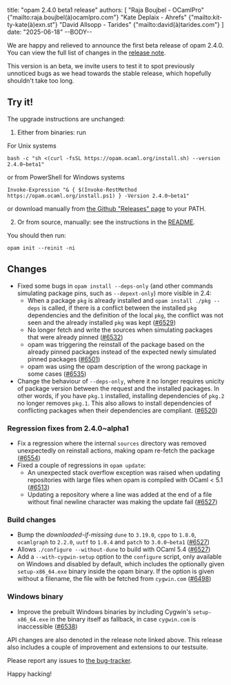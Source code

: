 title: "opam 2.4.0 beta1 release"
authors: [
  "Raja Boujbel - OCamlPro" {"mailto:raja.boujbel(à)ocamlpro.com"}
  "Kate Deplaix - Ahrefs" {"mailto:kit-ty-kate(à)exn.st"}
  "David Allsopp - Tarides" {"mailto:david(à)tarides.com"}
]
date: "2025-06-18"
--BODY--

We are happy and relieved to announce the first beta release of opam 2.4.0.
You can view the full list of changes in the
[release note](https://github.com/ocaml/opam/releases/tag/2.4.0-beta1).

This version is an beta, we invite users to test it to spot previously
unnoticed bugs as we head towards the stable release, which hopefully
shouldn't take too long.

## Try it!

The upgrade instructions are unchanged:

1. Either from binaries: run

For Unix systems
```
bash -c "sh <(curl -fsSL https://opam.ocaml.org/install.sh) --version 2.4.0~beta1"
```
or from PowerShell for Windows systems
```
Invoke-Expression "& { $(Invoke-RestMethod https://opam.ocaml.org/install.ps1) } -Version 2.4.0~beta1"
```
or download manually from [the Github "Releases" page](https://github.com/ocaml/opam/releases/tag/2.4.0-beta1) to your PATH.

2. Or from source, manually: see the instructions in the [README](https://github.com/ocaml/opam/tree/2.4.0-beta1#compiling-this-repo).


You should then run:
```
opam init --reinit -ni
```


## Changes

* Fixed some bugs in `opam install --deps-only` (and other commands simulating package pins, such as `--depext-only`) more visible in 2.4:
  * When a package `pkg` is already installed and `opam install ./pkg --deps` is called, if there is a conflict between the installed `pkg` dependencies and the definition of the local `pkg`, the conflict was not seen and the already installed `pkg` was kept ([#6529](https://github.com/ocaml/opam/issues/6529))
  * No longer fetch and write the sources when simulating packages that were already pinned ([#6532](https://github.com/ocaml/opam/issues/6532))
  * opam was triggering the reinstall of the package based on the already pinned packages instead of the expected newly simulated pinned packages ([#6501](https://github.com/ocaml/opam/issues/6501))
  * opam was using the opam description of the wrong package in some cases ([#6535](https://github.com/ocaml/opam/issues/6535))
* Change the behaviour of `--deps-only`, where it no longer requires unicity of package version between the request and the installed packages. In other words, if you have `pkg.1` installed, installing dependencies of `pkg.2` no longer removes `pkg.1`. This also allows to install dependencies of conflicting packages when their dependencies are compliant. ([#6520](https://github.com/ocaml/opam/issues/6520))
  
### Regression fixes from 2.4.0~alpha1
* Fix a regression where the internal `sources` directory was removed unexpectedly on reinstall actions, making opam re-fetch the package ([#6554](https://github.com/ocaml/opam/issues/6554))
* Fixed a couple of regressions in `opam update`:
  * An unexpected stack overflow exception was raised when updating repositories with large files when opam is compiled with OCaml < 5.1 ([#6513](https://github.com/ocaml/opam/issues/6513))
  * Updating a repository where a line was added at the end of a file without final newline character was making the update fail ([#6527](https://github.com/ocaml/opam/issues/6527))
    
### Build changes
* Bump the _downloaded-if-missing_ `dune` to `3.19.0`, `cppo` to `1.8.0`, `ocamlgraph` to `2.2.0`, `uutf` to `1.0.4` and `patch` to `3.0.0~beta1` ([#6527](https://github.com/ocaml/opam/issues/6527))
* Allows `./configure --without-dune` to build with OCaml 5.4 ([#6527](https://github.com/ocaml/opam/issues/6527))
* Add a `--with-cygwin-setup` option to the `configure` script, only available on Windows and disabled by default, which includes the optionally given `setup-x86_64.exe` binary inside the opam binary. If the option is given without a filename, the file with be fetched from `cygwin.com` ([#6498](https://github.com/ocaml/opam/issues/6498))

### Windows binary
* Improve the prebuilt Windows binaries by including Cygwin's `setup-x86_64.exe` in the binary itself as fallback, in case `cygwin.com` is inaccessible ([#6538](https://github.com/ocaml/opam/issues/6538))
  

API changes are also denoted in the release note linked above.
This release also includes a couple of improvement and extensions to our testsuite.



Please report any issues to [the bug-tracker](https://github.com/ocaml/opam/issues).

Happy hacking!
